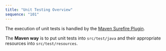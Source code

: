 ```yaml
---
title: "Unit Testing Overview"
sequence: "101"
---
```


The execution of unit tests is handled by the
[Maven Surefire Plugin](https://maven.apache.org/surefire/maven-surefire-plugin/).

The **Maven way** is to put unit tests into `src/test/java` and their appropriate resources into `src/test/resources`.

